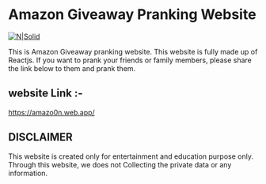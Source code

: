 # Amazon Giveaway Pranking Website
[![N|Solid](https://miro.medium.com/max/420/1*v35_UnOOodhXUMJ9UDFbXQ.jpeg)](https://amazo0n.web.app/)

This is Amazon Giveaway pranking website. This website is fully made up of Reactjs. If you want to prank your friends or family members, please share the link below to them and prank them.
## website Link :- 

https://amazo0n.web.app/

## DISCLAIMER
This website is created only for entertainment and education purpose only. Through this website, we does not Collecting the private data or any information.
